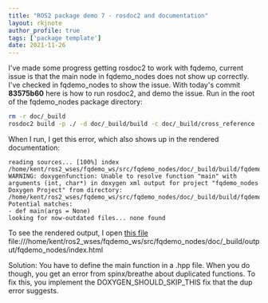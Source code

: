 ```yaml
---
title: "ROS2 package demo 7 - rosdoc2 and documentation"
layout: rkjnote
author_profile: true
tags: ['package template']
date: 2021-11-26
---
```

I've made some progress getting rosdoc2 to work with fqdemo, current issue is that the main node in fqdemo_nodes does not show up correctly. I've checked in fqdemo_nodes to show the issue. With today's commit **83575b60** here is how to run rosdoc2, and demo the issue. Run in the root of the fqdemo_nodes package directory:

```bash
rm -r doc/_build
rosdoc2 build -p ./ -d doc/_build/build -c doc/_build/cross_reference -o doc/_build/output
```

When I run, I get this error, which also shows up in the rendered documentation:
```
reading sources... [100%] index
/home/kent/ros2_wses/fqdemo_ws/src/fqdemo_nodes/doc/_build/build/fqdemo_nodes/package_name/default_sphinx_project/api/function_subpub__node_8cpp_1a0ddf1224851353fc92bfbff6f499fa97.rst:13: WARNING: doxygenfunction: Unable to resolve function "main" with arguments (int, char*) in doxygen xml output for project "fqdemo_nodes Doxygen Project" from directory: /home/kent/ros2_wses/fqdemo_ws/src/fqdemo_nodes/doc/_build/build/fqdemo_nodes/output_staging/generated/doxygen/xml.
Potential matches:
- def main(args = None)
looking for now-outdated files... none found
```
To see the rendered output, I open [this file](file:///home/kent/ros2_wses/fqdemo_ws/src/fqdemo_nodes/doc/_build/output/fqdemo_nodes/index.html) file:///home/kent/ros2_wses/fqdemo_ws/src/fqdemo_nodes/doc/_build/output/fqdemo_nodes/index.html

Solution: You have to define the main function in a .hpp file. When you do though, you get an error from spinx/breathe about duplicated functions. To fix this, you implement the DOXYGEN_SHOULD_SKIP_THIS fix that the dup error suggests.

